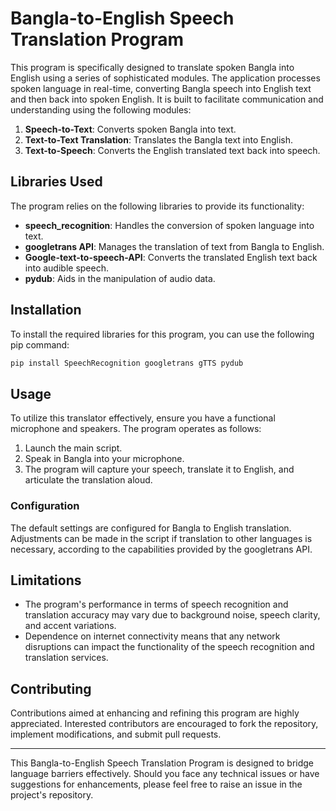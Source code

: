 # Bangla-to-English Speech Translation Program

This program is specifically designed to translate spoken Bangla into English using a series of sophisticated modules. The application processes spoken language in real-time, converting Bangla speech into English text and then back into spoken English. It is built to facilitate communication and understanding using the following modules:

1. **Speech-to-Text**: Converts spoken Bangla into text.
2. **Text-to-Text Translation**: Translates the Bangla text into English.
3. **Text-to-Speech**: Converts the English translated text back into speech.

## Libraries Used

The program relies on the following libraries to provide its functionality:

- **speech_recognition**: Handles the conversion of spoken language into text.
- **googletrans API**: Manages the translation of text from Bangla to English.
- **Google-text-to-speech-API**: Converts the translated English text back into audible speech.
- **pydub**: Aids in the manipulation of audio data.

## Installation

To install the required libraries for this program, you can use the following pip command:

```bash
pip install SpeechRecognition googletrans gTTS pydub
```

## Usage

To utilize this translator effectively, ensure you have a functional microphone and speakers. The program operates as follows:

1. Launch the main script.
2. Speak in Bangla into your microphone.
3. The program will capture your speech, translate it to English, and articulate the translation aloud.

### Configuration

The default settings are configured for Bangla to English translation. Adjustments can be made in the script if translation to other languages is necessary, according to the capabilities provided by the googletrans API.

## Limitations

- The program's performance in terms of speech recognition and translation accuracy may vary due to background noise, speech clarity, and accent variations.
- Dependence on internet connectivity means that any network disruptions can impact the functionality of the speech recognition and translation services.

## Contributing

Contributions aimed at enhancing and refining this program are highly appreciated. Interested contributors are encouraged to fork the repository, implement modifications, and submit pull requests.


---

This Bangla-to-English Speech Translation Program is designed to bridge language barriers effectively. Should you face any technical issues or have suggestions for enhancements, please feel free to raise an issue in the project's repository.
